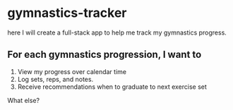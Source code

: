 # gymnastics-tracker

here I will create a full-stack app to help me track my gymnastics progress.

## For each gymnastics progression, I want to

1. View my progress over calendar time
2. Log sets, reps, and notes.
3. Receive recommendations when to graduate to next exercise set

What else?